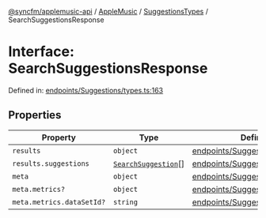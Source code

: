 [@syncfm/applemusic-api](../../../../../../globals.md) / [AppleMusic](../../../index.md) / [SuggestionsTypes](../index.md) / SearchSuggestionsResponse

# Interface: SearchSuggestionsResponse

Defined in: [endpoints/Suggestions/types.ts:163](https://github.com/sync-fm/applemusic-api/blob/9471caba6a6b5bc92263ffc6e5d9c04672ec1f7f/src/endpoints/Suggestions/types.ts#L163)

## Properties

| Property | Type | Defined in |
| ------ | ------ | ------ |
| <a id="results"></a> `results` | `object` | [endpoints/Suggestions/types.ts:164](https://github.com/sync-fm/applemusic-api/blob/9471caba6a6b5bc92263ffc6e5d9c04672ec1f7f/src/endpoints/Suggestions/types.ts#L164) |
| `results.suggestions` | [`SearchSuggestion`](SearchSuggestion.md)[] | [endpoints/Suggestions/types.ts:165](https://github.com/sync-fm/applemusic-api/blob/9471caba6a6b5bc92263ffc6e5d9c04672ec1f7f/src/endpoints/Suggestions/types.ts#L165) |
| <a id="meta"></a> `meta` | `object` | [endpoints/Suggestions/types.ts:167](https://github.com/sync-fm/applemusic-api/blob/9471caba6a6b5bc92263ffc6e5d9c04672ec1f7f/src/endpoints/Suggestions/types.ts#L167) |
| `meta.metrics?` | `object` | [endpoints/Suggestions/types.ts:168](https://github.com/sync-fm/applemusic-api/blob/9471caba6a6b5bc92263ffc6e5d9c04672ec1f7f/src/endpoints/Suggestions/types.ts#L168) |
| `meta.metrics.dataSetId?` | `string` | [endpoints/Suggestions/types.ts:169](https://github.com/sync-fm/applemusic-api/blob/9471caba6a6b5bc92263ffc6e5d9c04672ec1f7f/src/endpoints/Suggestions/types.ts#L169) |
